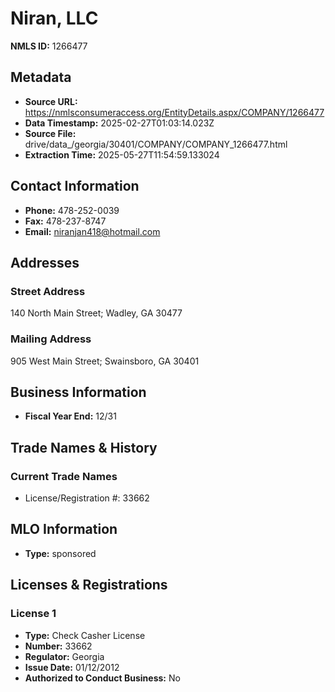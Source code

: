 # Niran, LLC

**NMLS ID:** 1266477

## Metadata
- **Source URL:** https://nmlsconsumeraccess.org/EntityDetails.aspx/COMPANY/1266477
- **Data Timestamp:** 2025-02-27T01:03:14.023Z
- **Source File:** drive/data_/georgia/30401/COMPANY/COMPANY_1266477.html
- **Extraction Time:** 2025-05-27T11:54:59.133024

## Contact Information
- **Phone:** 478-252-0039
- **Fax:** 478-237-8747
- **Email:** niranjan418@hotmail.com

## Addresses
### Street Address
140 North Main Street; Wadley, GA 30477

### Mailing Address
905 West Main Street; Swainsboro, GA 30401

## Business Information
- **Fiscal Year End:** 12/31

## Trade Names & History
### Current Trade Names
- License/Registration #: 33662

## MLO Information
- **Type:** sponsored

## Licenses & Registrations

### License 1
- **Type:** Check Casher License
- **Number:** 33662
- **Regulator:** Georgia
- **Issue Date:** 01/12/2012
- **Authorized to Conduct Business:** No
